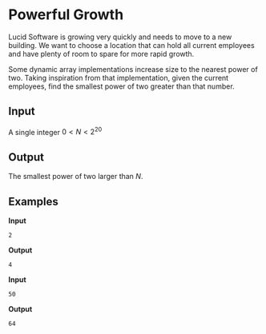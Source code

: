 # Powerful Growth

Lucid Software is growing very quickly and needs to move to a new building.  We
want to choose a location that can hold all current employees and have plenty
of room to spare for more rapid growth.

Some dynamic array implementations increase size to the nearest power of two.
Taking inspiration from that implementation, given the current employees, find
the smallest power of two greater than that number.


## Input

A single integer $0 < N < 2^20$


## Output

The smallest power of two larger than $N$.


## Examples

**Input**

```
2
```

**Output**

```
4
```

**Input**

```
50
```

**Output**

```
64
```
